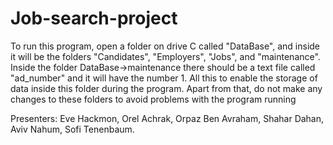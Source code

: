 ﻿# Job-search-project
 To run this program, open a folder on drive C called "DataBase", and inside it will be the folders "Candidates", "Employers", "Jobs", and "maintenance".
 Inside the folder DataBase->maintenance there should be a text file called "ad_number" and it will have the number 1.
 All this to enable the storage of data inside this folder during the program.
 Apart from that, do not make any changes to these folders to avoid problems with the program running


 Presenters:    Eve Hackmon, Orel Achrak, Orpaz Ben Avraham, Shahar Dahan, Aviv Nahum, Sofi Tenenbaum.

